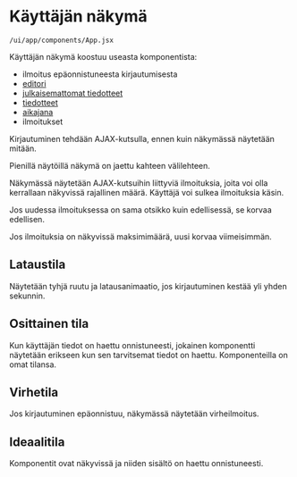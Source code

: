 # Käyttäjän näkymä

`/ui/app/components/App.jsx`

Käyttäjän näkymä koostuu useasta komponentista:
- ilmoitus epäonnistuneesta kirjautumisesta
- [editori](editori/editori.md)
- [julkaisemattomat tiedotteet](julkaisemattomat-tiedotteet.md)
- [tiedotteet](tiedotteet)
- [aikajana](aikajana/aikajana.md)
- ilmoitukset

Kirjautuminen tehdään AJAX-kutsulla, ennen kuin näkymässä näytetään mitään.

Pienillä näytöillä näkymä on jaettu kahteen välilehteen.

Näkymässä näytetään AJAX-kutsuihin liittyviä ilmoituksia, joita voi olla kerrallaan
näkyvissä rajallinen määrä. Käyttäjä voi sulkea ilmoituksia käsin.

Jos uudessa ilmoituksessa on sama otsikko kuin edellisessä, se korvaa edellisen.

Jos ilmoituksia on näkyvissä maksimimäärä, uusi korvaa viimeisimmän.

## Lataustila

Näytetään tyhjä ruutu ja latausanimaatio, jos kirjautuminen kestää 
yli yhden sekunnin.

## Osittainen tila

Kun käyttäjän tiedot on haettu onnistuneesti, jokainen komponentti näytetään erikseen
kun sen tarvitsemat tiedot on haettu. Komponenteilla on omat tilansa. 

## Virhetila

Jos kirjautuminen epäonnistuu, näkymässä näytetään virheilmoitus.

## Ideaalitila

Komponentit ovat näkyvissä ja niiden sisältö on haettu onnistuneesti.
